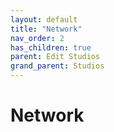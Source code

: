```yaml
---
layout: default
title: "Network"
nav_order: 2
has_children: true
parent: Edit Studios
grand_parent: Studios
---
```


# Network

